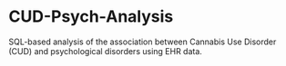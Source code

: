 # CUD-Psych-Analysis
SQL-based analysis of the association between Cannabis Use Disorder (CUD) and psychological disorders using EHR data.
